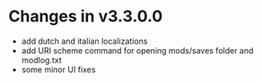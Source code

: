 # Changes in v3.3.0.0
- add dutch and italian localizations
- add URI scheme command for opening mods/saves folder and modlog.txt
- some minor UI fixes
